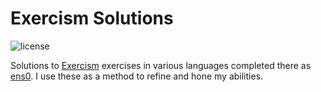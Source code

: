 # Exercism Solutions

![license](https://img.shields.io/badge/license-MIT-green)

Solutions to [Exercism](https://exercism.org/) exercises in various languages completed there as [ens0](https://exercism.org/profiles/ens0). I use these as a method to refine and hone my abilities.